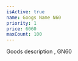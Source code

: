 ```yaml
---
isActive: true
name: Googs Name N60
priority: 1
price: 6060
maxCount: 100
---
```


Goods description , GN60